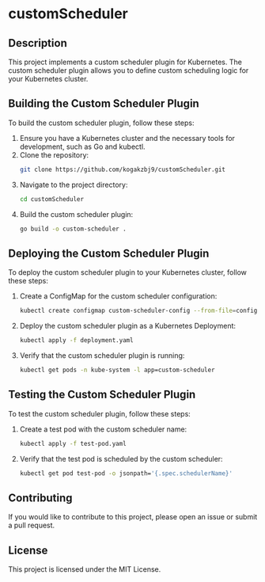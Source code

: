 # customScheduler

## Description

This project implements a custom scheduler plugin for Kubernetes. The custom scheduler plugin allows you to define custom scheduling logic for your Kubernetes cluster.

## Building the Custom Scheduler Plugin

To build the custom scheduler plugin, follow these steps:

1. Ensure you have a Kubernetes cluster and the necessary tools for development, such as Go and kubectl.
2. Clone the repository:
   ```sh
   git clone https://github.com/kogakzbj9/customScheduler.git
   ```
3. Navigate to the project directory:
   ```sh
   cd customScheduler
   ```
4. Build the custom scheduler plugin:
   ```sh
   go build -o custom-scheduler .
   ```

## Deploying the Custom Scheduler Plugin

To deploy the custom scheduler plugin to your Kubernetes cluster, follow these steps:

1. Create a ConfigMap for the custom scheduler configuration:
   ```sh
   kubectl create configmap custom-scheduler-config --from-file=config.yaml
   ```
2. Deploy the custom scheduler plugin as a Kubernetes Deployment:
   ```sh
   kubectl apply -f deployment.yaml
   ```
3. Verify that the custom scheduler plugin is running:
   ```sh
   kubectl get pods -n kube-system -l app=custom-scheduler
   ```

## Testing the Custom Scheduler Plugin

To test the custom scheduler plugin, follow these steps:

1. Create a test pod with the custom scheduler name:
   ```sh
   kubectl apply -f test-pod.yaml
   ```
2. Verify that the test pod is scheduled by the custom scheduler:
   ```sh
   kubectl get pod test-pod -o jsonpath='{.spec.schedulerName}'
   ```

## Contributing

If you would like to contribute to this project, please open an issue or submit a pull request.

## License

This project is licensed under the MIT License.
